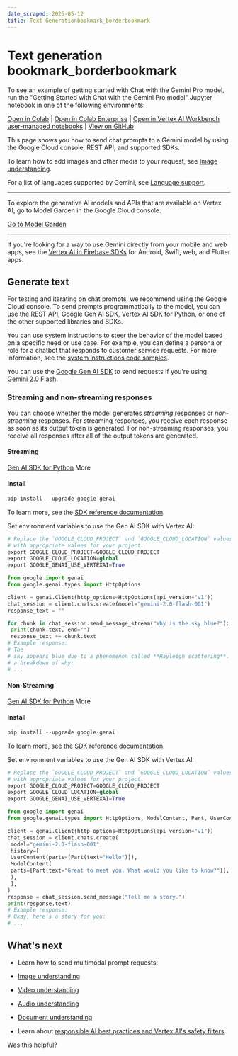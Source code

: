 ```yaml
---
date_scraped: 2025-05-12
title: Text Generationbookmark_borderbookmark
---
```


# Text generation bookmark\_borderbookmark 

To see an example of getting started with Chat with the Gemini Pro model,
run the "Getting Started with Chat with the Gemini Pro model" Jupyter notebook in one of the following
environments:

[Open
in Colab](https://colab.research.google.com/github/GoogleCloudPlatform/generative-ai/blob/main/gemini/getting-started/intro_gemini_chat.ipynb)
|
[Open
in Colab Enterprise](https://console.cloud.google.com/vertex-ai/colab/import/https%3A%2F%2Fraw.githubusercontent.com%2FGoogleCloudPlatform%2Fgenerative-ai%2Fmain%2Fgemini%2Fgetting-started%2Fintro_gemini_chat.ipynb)
|
[Open
in Vertex AI Workbench user-managed notebooks](https://console.cloud.google.com/vertex-ai/workbench/deploy-notebook?download_url=https%3A%2F%2Fraw.githubusercontent.com%2FGoogleCloudPlatform%2Fgenerative-ai%2Fmain%2Fgemini%2Fgetting-started%2Fintro_gemini_chat.ipynb)
|
[View on GitHub](https://github.com/GoogleCloudPlatform/generative-ai/blob/main/gemini/getting-started/intro_gemini_chat.ipynb)

This page shows you how to send chat prompts to a Gemini model by using
the Google Cloud console, REST API, and supported SDKs.

To learn how to add images and other media to your request, see
[Image understanding](https://cloud.google.com/vertex-ai/generative-ai/docs/multimodal/image-understanding).

For a list of languages supported by Gemini, see
[Language support](../learn/models.md).

---

To explore
the generative AI models and APIs that are available on Vertex AI, go to
Model Garden in the Google Cloud console.

[Go to Model Garden](https://console.cloud.google.com/vertex-ai/model-garden)

---

If you're looking for a way to use Gemini directly from your mobile and
web apps, see the
[Vertex AI in Firebase SDKs](https://firebase.google.com/docs/vertex-ai) for
Android, Swift, web, and Flutter apps.

## Generate text

For testing and iterating on chat prompts, we recommend using the
Google Cloud console. To send prompts programmatically to the model, you can use the
REST API, Google Gen AI SDK, Vertex AI SDK for Python, or one of the other supported libraries and
SDKs.

You can use system instructions to steer the behavior of the model based on a
specific need or use case. For example, you can define a persona or role for a
chatbot that responds to customer service requests. For more information, see
the
[system instructions code samples](https://cloud.google.com/vertex-ai/generative-ai/docs/learn/prompts/system-instructions#code_samples).

You can use the [Google Gen AI SDK](../gemini-v2.md) to send requests if
you're using
[Gemini 2.0 Flash](../gemini-v2.md).

### Streaming and non-streaming responses

You can choose whether the model generates *streaming* responses or
*non-streaming* responses. For streaming responses, you receive each response
as soon as its output token is generated. For non-streaming responses, you receive
all responses after all of the output tokens are generated.

#### Streaming

[Gen AI SDK for Python](#gen-ai-sdk-for-python)
More

#### Install

```python
pip install --upgrade google-genai
```

To learn more, see the
[SDK reference documentation](https://googleapis.github.io/python-genai/).

Set environment variables to use the Gen AI SDK with Vertex AI:

```python
# Replace the `GOOGLE_CLOUD_PROJECT` and `GOOGLE_CLOUD_LOCATION` values
# with appropriate values for your project.
export GOOGLE_CLOUD_PROJECT=GOOGLE_CLOUD_PROJECT
export GOOGLE_CLOUD_LOCATION=global
export GOOGLE_GENAI_USE_VERTEXAI=True
```

```python
from google import genai
from google.genai.types import HttpOptions

client = genai.Client(http_options=HttpOptions(api_version="v1"))
chat_session = client.chats.create(model="gemini-2.0-flash-001")
response_text = ""

for chunk in chat_session.send_message_stream("Why is the sky blue?"):
 print(chunk.text, end="")
 response_text += chunk.text
# Example response:
# The
# sky appears blue due to a phenomenon called **Rayleigh scattering**. Here's
# a breakdown of why:
# ...
```

#### Non-Streaming

[Gen AI SDK for Python](#gen-ai-sdk-for-python)
More

#### Install

```python
pip install --upgrade google-genai
```

To learn more, see the
[SDK reference documentation](https://googleapis.github.io/python-genai/).

Set environment variables to use the Gen AI SDK with Vertex AI:

```python
# Replace the `GOOGLE_CLOUD_PROJECT` and `GOOGLE_CLOUD_LOCATION` values
# with appropriate values for your project.
export GOOGLE_CLOUD_PROJECT=GOOGLE_CLOUD_PROJECT
export GOOGLE_CLOUD_LOCATION=global
export GOOGLE_GENAI_USE_VERTEXAI=True
```

```python
from google import genai
from google.genai.types import HttpOptions, ModelContent, Part, UserContent

client = genai.Client(http_options=HttpOptions(api_version="v1"))
chat_session = client.chats.create(
 model="gemini-2.0-flash-001",
 history=[
 UserContent(parts=[Part(text="Hello")]),
 ModelContent(
 parts=[Part(text="Great to meet you. What would you like to know?")],
 ),
 ],
)
response = chat_session.send_message("Tell me a story.")
print(response.text)
# Example response:
# Okay, here's a story for you:
# ...
```

## What's next

- Learn how to send multimodal prompt requests:

 - [Image understanding](https://cloud.google.com/vertex-ai/generative-ai/docs/multimodal/image-understanding)
 - [Video understanding](https://cloud.google.com/vertex-ai/generative-ai/docs/multimodal/video-understanding)
 - [Audio understanding](audio-understanding.md)
 - [Document understanding](https://cloud.google.com/vertex-ai/generative-ai/docs/multimodal/document-understanding)
- Learn about [responsible AI best practices and Vertex AI's safety filters](https://cloud.google.com/vertex-ai/generative-ai/docs/learn/responsible-ai).

Was this helpful?